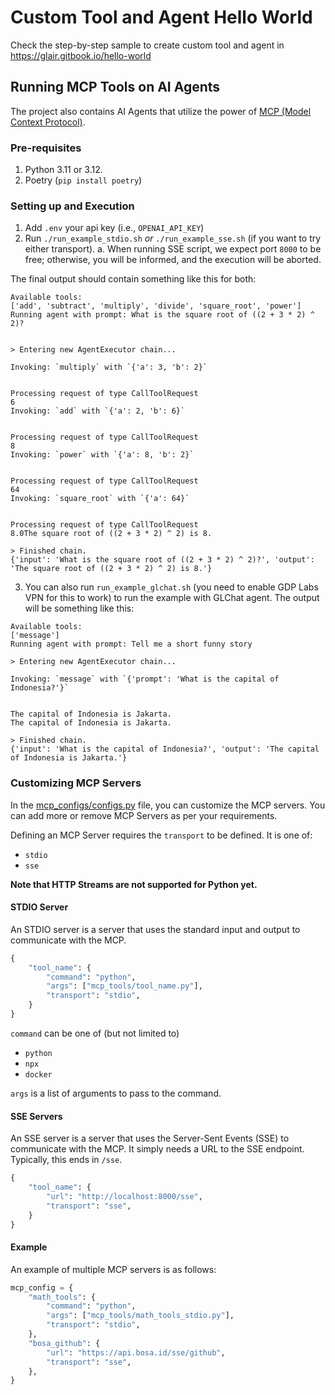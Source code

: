 # Custom Tool and Agent Hello World

Check the step-by-step sample to create custom tool and agent in https://glair.gitbook.io/hello-world

## Running MCP Tools on AI Agents

The project also contains AI Agents that utilize the power of [MCP (Model Context Protocol)](https://modelcontextprotocol.io/introduction).

### Pre-requisites

1. Python 3.11 or 3.12.
2. Poetry (`pip install poetry`)

### Setting up and Execution

1. Add `.env` your api key (i.e., `OPENAI_API_KEY`)
2. Run `./run_example_stdio.sh` _or_ `./run_example_sse.sh` (if you want to try either transport).
   a. When running SSE script, we expect port `8000` to be free; otherwise, you will be informed, and the execution will be aborted.

The final output should contain something like this for both:

```
Available tools:
['add', 'subtract', 'multiply', 'divide', 'square_root', 'power']
Running agent with prompt: What is the square root of ((2 + 3 * 2) ^ 2)?


> Entering new AgentExecutor chain...

Invoking: `multiply` with `{'a': 3, 'b': 2}`


Processing request of type CallToolRequest
6
Invoking: `add` with `{'a': 2, 'b': 6}`


Processing request of type CallToolRequest
8
Invoking: `power` with `{'a': 8, 'b': 2}`


Processing request of type CallToolRequest
64
Invoking: `square_root` with `{'a': 64}`


Processing request of type CallToolRequest
8.0The square root of ((2 + 3 * 2) ^ 2) is 8.

> Finished chain.
{'input': 'What is the square root of ((2 + 3 * 2) ^ 2)?', 'output': 'The square root of ((2 + 3 * 2) ^ 2) is 8.'}
```

3. You can also run `run_example_glchat.sh` (you need to enable GDP Labs VPN for this to work) to run the example with GLChat agent. The output will be something like this:

```
Available tools:
['message']
Running agent with prompt: Tell me a short funny story

> Entering new AgentExecutor chain...

Invoking: `message` with `{'prompt': 'What is the capital of Indonesia?'}`


The capital of Indonesia is Jakarta.
The capital of Indonesia is Jakarta.

> Finished chain.
{'input': 'What is the capital of Indonesia?', 'output': 'The capital of Indonesia is Jakarta.'}
```

### Customizing MCP Servers

In the [mcp_configs/configs.py](mcp_configs/configs.py) file, you can customize the MCP servers. You can add more or remove MCP Servers as per your requirements.

Defining an MCP Server requires the `transport` to be defined. It is one of:

- `stdio`
- `sse`

**Note that HTTP Streams are not supported for Python yet.**

#### STDIO Server

An STDIO server is a server that uses the standard input and output to communicate with the MCP.

```python
{
    "tool_name": {
        "command": "python",
        "args": ["mcp_tools/tool_name.py"],
        "transport": "stdio",
    }
}
```

`command` can be one of (but not limited to)

- `python`
- `npx`
- `docker`

`args` is a list of arguments to pass to the command.

#### SSE Servers

An SSE server is a server that uses the Server-Sent Events (SSE) to communicate with the MCP. It simply needs a URL to the SSE endpoint. Typically, this ends in `/sse`.

```python
{
    "tool_name": {
        "url": "http://localhost:8000/sse",
        "transport": "sse",
    }
}
```

#### Example

An example of multiple MCP servers is as follows:

```python
mcp_config = {
    "math_tools": {
        "command": "python",
        "args": ["mcp_tools/math_tools_stdio.py"],
        "transport": "stdio",
    },
    "bosa_github": {
        "url": "https://api.bosa.id/sse/github",
        "transport": "sse",
    },
}
```
